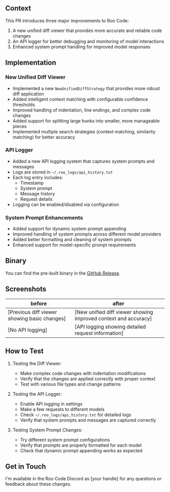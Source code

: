 ## Context

This PR introduces three major improvements to Roo Code:

1. A new unified diff viewer that provides more accurate and reliable code changes
2. An API logger for better debugging and monitoring of model interactions
3. Enhanced system prompt handling for improved model responses

## Implementation

### New Unified Diff Viewer

- Implemented a new `NewUnifiedDiffStrategy` that provides more robust diff application
- Added intelligent context matching with configurable confidence thresholds
- Improved handling of indentation, line endings, and complex code changes
- Added support for splitting large hunks into smaller, more manageable pieces
- Implemented multiple search strategies (context matching, similarity matching) for better accuracy

### API Logger

- Added a new API logging system that captures system prompts and messages
- Logs are stored in `~/.roo_logs/api_history.txt`
- Each log entry includes:
    - Timestamp
    - System prompt
    - Message history
    - Request details
- Logging can be enabled/disabled via configuration

### System Prompt Enhancements

- Added support for dynamic system prompt appending
- Improved handling of system prompts across different model providers
- Added better formatting and cleaning of system prompts
- Enhanced support for model-specific prompt requirements

## Binary

You can find the pre-built binary in the [GitHub Release](https://github.com/proggod/Roo-Code/releases/latest).

## Screenshots

| before                                       | after                                                           |
| -------------------------------------------- | --------------------------------------------------------------- |
| [Previous diff viewer showing basic changes] | [New unified diff viewer showing improved context and accuracy] |
| [No API logging]                             | [API logging showing detailed request information]              |

## How to Test

1. Testing the Diff Viewer:

    - Make complex code changes with indentation modifications
    - Verify that the changes are applied correctly with proper context
    - Test with various file types and change patterns

2. Testing the API Logger:

    - Enable API logging in settings
    - Make a few requests to different models
    - Check `~/.roo_logs/api_history.txt` for detailed logs
    - Verify that system prompts and messages are captured correctly

3. Testing System Prompt Changes:
    - Try different system prompt configurations
    - Verify that prompts are properly formatted for each model
    - Check that dynamic prompt appending works as expected

## Get in Touch

I'm available in the Roo Code Discord as [your handle] for any questions or feedback about these changes.
